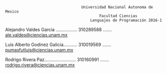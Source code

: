 
                                      Universidad Nacional Autonoma de Mexico 
                                              Facultad Ciencias 
                                          Lenguajes de Programación 2016-1 

Alejandro Valdes Garcia ................. 310289588 .......      ale.valdes@ciencias.unam.mx

Luis Alberto Godinez Galicia........... 310019569  .......     pumasfutluis@ciencias.unam.mx

Rodrigo Rivera Paz......................... 310160991 .......      rodrigo.rivera@ciencias.unam.mx
